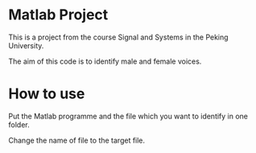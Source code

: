 # Matlab Project

This is a project from the course Signal and Systems in the Peking University.

The aim of this code is to identify male and female voices.

# How to use

Put the Matlab programme and the file which you want to identify in one folder.

Change the name of file to the target file.